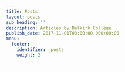 ```yaml
---
title: Posts
layout: posts
sub_heading: ''
description: Articles by Belkirk College
publish_date: 2017-11-01T03:00:00.000+00:00
menu:
  footer:
    identifier: _posts
    weight: 2

---
```

